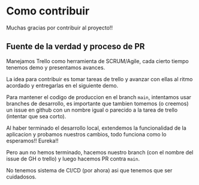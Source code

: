 # Como contribuir

Muchas gracias por contribuir al proyecto!!

## Fuente de la verdad y proceso de PR

Manejamos Trello como herramienta de SCRUM/Agile, cada cierto tiempo tenemos demo y presentamos avances.

La idea para contribuir es tomar tareas de trello y avanzar con ellas al ritmo acordado y entregarlas en el siguiente demo.

Para mantener el codigo de produccion en el branch `main`, intentamos usar branches de desarrollo, es importante que tambien tomemos (o creemos) un issue en github con un nombre igual o parecido a la tarea de trello (intentar que sea corto).

Al haber terminado el desarrollo local, extendemos la funcionalidad de la aplicacion y probamos nuestros cambios, todo funciona como lo esperamos!! Eureka!!

Pero aun no hemos terminado, hacemos nuestro branch (con el nombre del issue de GH o trello) y luego hacemos PR contra `main`.

No tenemos sistema de CI/CD (por ahora) asi que tenemos que ser cuidadosos.
